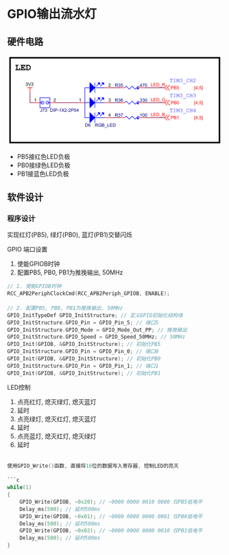 # GPIO输出流水灯

## 硬件电路

![硬件电路](https://raw.githubusercontent.com/See-YouL/MarkdownPhotos/main/202501060935709.png)

- PB5接红色LED负极
- PB0接绿色LED负极
- PB1接蓝色LED负极

## 软件设计

### 程序设计

实现红灯(PB5), 绿灯(PB0), 蓝灯(PB1)交替闪烁

GPIO 端口设置

1. 使能GPIOB时钟
2. 配置PB5, PB0, PB1为推挽输出, 50MHz

```c
// 1. 使能GPIOB时钟
RCC_APB2PeriphClockCmd(RCC_APB2Periph_GPIOB, ENABLE);

// 2. 配置PB5, PB0, PB1为推挽输出, 50MHz
GPIO_InitTypeDef GPIO_InitStructure; // 定义GPIO初始化结构体
GPIO_InitStructure.GPIO_Pin = GPIO_Pin_5; // 端口5
GPIO_InitStructure.GPIO_Mode = GPIO_Mode_Out_PP; // 推挽输出
GPIO_InitStructure.GPIO_Speed = GPIO_Speed_50MHz; // 50MHz
GPIO_Init(GPIOB, &GPIO_InitStructure); // 初始化PB5
GPIO_InitStructure.GPIO_Pin = GPIO_Pin_0; // 端口0
GPIO_Init(GPIOB, &GPIO_InitStructure); // 初始化PB0
GPIO_InitStructure.GPIO_Pin = GPIO_Pin_1; // 端口1
GPIO_Init(GPIOB, &GPIO_InitStructure); // 初始化PB1
```

LED控制

1. 点亮红灯, 熄灭绿灯, 熄灭蓝灯
2. 延时
3. 点亮绿灯, 熄灭红灯, 熄灭蓝灯
4. 延时
5. 点亮蓝灯, 熄灭红灯, 熄灭绿灯
6. 延时

```c

使用GPIO_Write()函数, 直接将16位的数据写入寄存器, 控制LED的亮灭

```c
while(1)
{
    GPIO_Write(GPIOB, ~0x20); // ~0000 0000 0010 0000 仅PB5低电平
    Delay_ms(500); // 延时500ms
    GPIO_Write(GPIOB, ~0x01); // ~0000 0000 0000 0001 仅PB0低电平
    Delay_ms(500); // 延时500ms
    GPIO_Write(GPIOB, ~0x02); // ~0000 0000 0000 0010 仅PB1低电平
    Delay_ms(500); // 延时500ms
}
```
